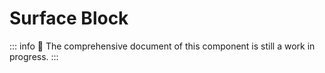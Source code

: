 # Surface Block

::: info
🚧 The comprehensive document of this component is still a work in progress.
:::
